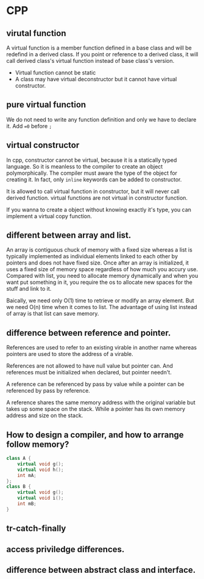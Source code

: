 # CPP

## virutal function
A virtual function is a member function defined in  a base class and will be redefind in a derived class. If you point or reference to a derived class, it will call derived class's virtual function instead of base class's version.

* Virtual function cannot be static
* A class may have virtual deconstructor but it cannot have virtual constructor.

## pure virtual function
We do not need to write any function definition and only we have to declare it.
Add `=0` before `;`

## virtual constructor
In cpp, constructor cannot be virtual, because it is a statically typed language. So it is meanless to the compiler to create an object polymorphically. The compiler must aware the type of the object for creating it. In fact, only `inline` keywords can be added to constructor.

It is allowed to call virtual function in constructor, but it will never call derived function. virtual functions are not virtual in constructor function.

If you wanna to create a object without knowing exactly it's type, you can implement a virtual copy function.


## different between array and list.
An array is contiguous chuck of memory with a fixed size whereas  a list is typically implemented as individual elements linked to each other by pointers and does not have fixed size.
Once after an array is initialized, it uses a fixed size of memory space regardless of how much you accury use. Compared with list, you need to allocate memory dynamically and when you want put something in it, you require the os to allocate new spaces for the stuff and link to it.

Baically, we need only O(1) time to retrieve or modify an array element. But we need O(n) time when it comes to list. The advantage of using list instead of array is that list can save memory.

## difference between reference and pointer.
References are used to refer to an existing virable in another name whereas pointers are used to store the address of a virable.

References are not allowed to have null value but pointer can. And references must be initialized when declared, but pointer needn't.

A reference can be referenced by pass by value while a pointer can be referenced by pass by reference.

A reference shares the same memory address with the original variable but takes up some space on the stack. While a pointer has its own memory address and size on the stack.


## How to design a compiler, and how to arrange follow memory?
```cpp
class A {
    virtual void g();
    virtual void h();
    int mA;
};
class B {
    virtual void g();
    virtual void i();
    int mB;
}
```

## tr-catch-finally

## access priviledge differences.

## difference between abstract class and interface.